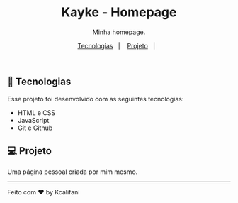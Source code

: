 <h1 align="center"> Kayke - Homepage </h1>

<p align="center">
Minha homepage.
</p>

<p align="center">
  <a href="#-tecnologias">Tecnologias</a>&nbsp;&nbsp;&nbsp;|&nbsp;&nbsp;&nbsp;
  <a href="#-projeto">Projeto</a>&nbsp;&nbsp;&nbsp;|&nbsp;&nbsp;&nbsp;
</p>



<br>



## 🚀 Tecnologias

Esse projeto foi desenvolvido com as seguintes tecnologias:

- HTML e CSS
- JavaScript
- Git e Github

## 💻 Projeto

Uma página pessoal criada por mim mesmo.




---

Feito com ♥ by Kcalifani